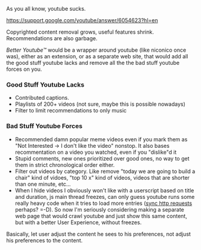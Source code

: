 As you all know, youtube sucks.

https://support.google.com/youtube/answer/6054623?hl=en

Copyrighted content removal grows, useful features shrink. Recommendations are also garbage.

_Better Youtube™_ would be a wrapper around youtube (like niconico once was), either as an extension, or as a separate web site, that would add all the good
stuff youtube lacks and remove all the the bad stuff youtube forces on you.

### Good Stuff Youtube Lacks
- Contributed captions.
- Playlists of 200+ videos (not sure, maybe this is possible nowadays)
- Filter to limit recommendations to only music

### Bad Stuff Youtube Forces
- Recommended damn popular meme videos even if you mark them as "Not Interested -> I don't like the video" nonstop.
It also bases recommentation on a video you watched, even if you "dislike"d it
- Stupid comments, new ones prioritized over good ones, no way to get them in strict chronological order either.
- Filter out videos by category. Like remove "today we are going to build a chair" kind of vidoes, "top 10 x" kind of videos, videos that are shorter than one minute, etc...
- When I hide videos I obviously won't like with a userscript based on title and duration, js main thread freezes, can only guess youtube runs some really heavy code when it tries to load more entries ([sync http requests](https://developer.mozilla.org/en-US/docs/Web/API/XMLHttpRequest/Synchronous_and_Asynchronous_Requests#synchronous_request) perhaps? =-D). So now I'm seriously considering making a separate web page that would crawl youtube and just show this same content, but with a better User Experience, without freezes.

Basically, let user adjust the content he sees to his preferences, not adjust his preferences to the content.

